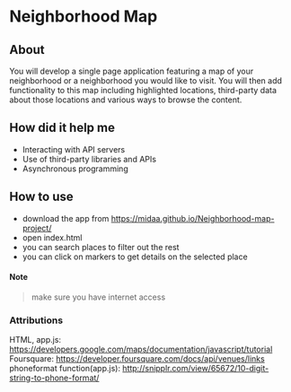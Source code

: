 # Neighborhood Map

## About
You will develop a single page application featuring a map of your neighborhood or a neighborhood you would like to visit. You will then add functionality to this map including highlighted locations, third-party data about those locations and various ways to browse the content.

## How did it help me
- Interacting with API servers
- Use of third-party libraries and APIs
- Asynchronous programming

## How to use
- download the app from https://midaa.github.io/Neighborhood-map-project/
- open index.html
- you can search places to filter out the rest 
- you can click on markers to get details on the selected place

#### Note

> make sure you have internet access

### Attributions
HTML, app.js: https://developers.google.com/maps/documentation/javascript/tutorial
Foursquare: https://developer.foursquare.com/docs/api/venues/links
phoneformat function(app.js): http://snipplr.com/view/65672/10-digit-string-to-phone-format/